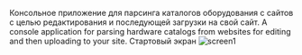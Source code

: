 Консольное приложение для парсинга каталогов оборудования с сайтов с целью редактирования и последующей загрузки на свой сайт. 
A console application for parsing hardware catalogs from websites for editing and then uploading to your site.
Стартовый экран
![screen1](https://user-images.githubusercontent.com/72076666/201294082-9ab8d745-4b3c-47f4-9eec-85182fe2b4f0.png)
